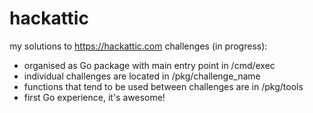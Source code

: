 # hackattic
my solutions to https://hackattic.com challenges (in progress):

- organised as Go package with main entry point in /cmd/exec
- individual challenges are located in /pkg/challenge_name
- functions that tend to be used between challenges are in /pkg/tools
- first Go experience, it's awesome!
